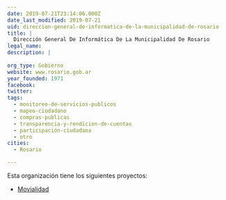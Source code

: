 ```yaml
---
date: 2019-07-21T23:14:06.000Z
date_last_modified: 2019-07-21
uid: direccion-general-de-informatica-de-la-municipalidad-de-rosario
title: |
  Dirección General De Informática De La Municipalidad De Rosario
legal_name: 
description: |
  
org_type: Gobierno
website: www.rosario.gob.ar
year_founded: 1971
facebook: 
twitter: 
tags:
  - monitoreo-de-servicios-publicos
  - mapeo-ciudadano
  - compras-publicas
  - transparencia-y-rendicion-de-cuentas
  - participación-ciudadana
  - otro
cities: 
  - Rosario

---
```


Esta organización tiene los siguientes proyectos:

- [Movialidad](/proyectos/movialidad)

